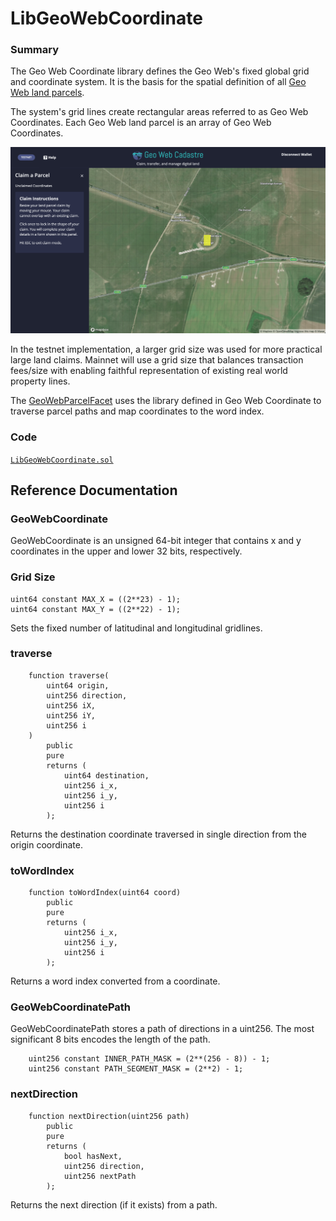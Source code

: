 # LibGeoWebCoordinate

### Summary

The Geo Web Coordinate library defines the Geo Web's fixed global grid and coordinate system. It is the basis for the spatial definition of all [Geo Web land parcels](../../../../concepts/digital-land.md).

The system's grid lines create rectangular areas referred to as Geo Web Coordinates. Each Geo Web land parcel is an array of Geo Web Coordinates.

![A single Geo Web Coordinate (yellow rectangle) on the Kovan testnet](<../../../../.gitbook/assets/Geo Web Coordinate.png>)

In the testnet implementation, a larger grid size was used for more practical large land claims. Mainnet will use a grid size that balances transaction fees/size with enabling faithful representation of existing real world property lines.

The [GeoWebParcelFacet](./) uses the library defined in Geo Web Coordinate to traverse parcel paths and map coordinates to the word index.

### Code

[`LibGeoWebCoordinate.sol`](https://github.com/Geo-Web-Project/core-contracts/blob/main/contracts/registry/libraries/LibGeoWebCoordinate.sol)

## Reference Documentation

### GeoWebCoordinate

GeoWebCoordinate is an unsigned 64-bit integer that contains x and y coordinates in the upper and lower 32 bits, respectively.

### Grid Size

```
uint64 constant MAX_X = ((2**23) - 1);
uint64 constant MAX_Y = ((2**22) - 1);
```

Sets the fixed number of latitudinal and longitudinal gridlines.

### traverse

```
    function traverse(
        uint64 origin,
        uint256 direction,
        uint256 iX,
        uint256 iY,
        uint256 i
    )
        public
        pure
        returns (
            uint64 destination,
            uint256 i_x,
            uint256 i_y,
            uint256 i
        );
```

Returns the destination coordinate traversed in single direction from the origin coordinate.

### toWordIndex

```
    function toWordIndex(uint64 coord)
        public
        pure
        returns (
            uint256 i_x,
            uint256 i_y,
            uint256 i
        );
```

Returns a word index converted from a coordinate.

### GeoWebCoordinatePath

GeoWebCoordinatePath stores a path of directions in a uint256. The most significant 8 bits encodes the length of the path.

```
    uint256 constant INNER_PATH_MASK = (2**(256 - 8)) - 1;
    uint256 constant PATH_SEGMENT_MASK = (2**2) - 1;
```

### nextDirection

```
    function nextDirection(uint256 path)
        public
        pure
        returns (
            bool hasNext,
            uint256 direction,
            uint256 nextPath
        );
```

Returns the next direction (if it exists) from a path.
